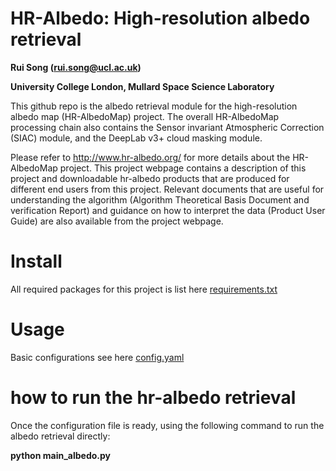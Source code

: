 # HR-Albedo: High-resolution albedo retrieval

**Rui Song (rui.song@ucl.ac.uk)**

**University College London, Mullard Space Science Laboratory**

This github repo is the albedo retrieval module for the high-resolution 
albedo map (HR-AlbedoMap) project. The overall HR-AlbedoMap processing chain
also contains the Sensor invariant Atmospheric Correction (SIAC) module, and
the DeepLab v3+ cloud masking module.

Please refer to http://www.hr-albedo.org/ for more details about the HR-AlbedoMap
project. This project webpage contains a description of this project and downloadable 
hr-albedo products that are produced for different end users from this project. Relevant 
documents that are useful for understanding the algorithm (Algorithm Theoretical Basis Document and 
verification Report) and guidance on how to interpret the data (Product User Guide) are
also available from the project webpage.

# Install
All required packages for this project is list here [requirements.txt](./requirements.txt)

# Usage
Basic configurations see here [config.yaml](./config.yaml)

# how to run the hr-albedo retrieval
Once the configuration file is ready, using the following command to run the albedo 
retrieval directly:

**python main_albedo.py**



